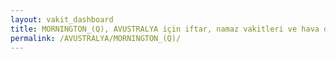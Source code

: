 ```yaml
---
layout: vakit_dashboard
title: MORNINGTON_(Q), AVUSTRALYA için iftar, namaz vakitleri ve hava durumu - ilçe/eyalet seç
permalink: /AVUSTRALYA/MORNINGTON_(Q)/
---
```


<script type="text/javascript">
  var GLOBAL_COUNTRY = 'AVUSTRALYA';
  var GLOBAL_CITY = 'MORNINGTON_(Q)';
  var GLOBAL_STATE = '';
  var lat = 72;
  var lon = 21;
</script>
